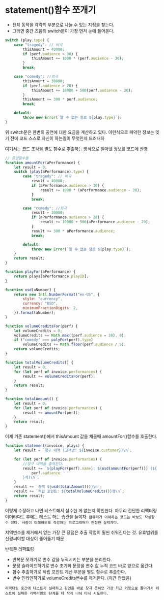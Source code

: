 # statement()함수 쪼개기

-   전체 동작을 각각의 부분으로 나눌 수 있는 지점을 찾는다.
-   그러면 중간 즈음의 switch문이 가장 먼저 눈에 들어온다.

```js
switch (play.type) {
	case "tragedy": // 비극
		thisAmount = 40000;
		if (perf.audience > 30) {
			thisAmount += 1000 * (perf.audience - 30);
		}
		break;

	case "comedy": //희극
		thisAmount = 30000;
		if (perf.audience > 20) {
			thisAmount += 10000 + 500(perf.audience - 20);
		}
		thisAmount += 300 * perf.audience;
		break;

	default:
		throw new Error(`알 수 없는 장르 ${play.type}`);
}
```

위 switch문은 한번의 공연에 대한 요금을 계산하고 있다. 이런식으로 파악한 정보는 잊기 전에 코드 스스로 자신이 하는일이 무엇인지 드러내자

여기서는 코드 조각을 별도 함수로 추출하는 방식으로 알아낸 정보를 코드에 반영

```js
// 중첩함수들
function amountFor(aPerformance) {
	let result = 0;
	switch (play(aPerformance).type) {
		case "tragedy": // 비극
			result = 40000;
			if (aPerformance.audience > 30) {
				result += 1000 * (aPerformance.audience - 30);
			}
			break;

		case "comedy": //희극
			result = 30000;
			if (aPerformance.audience > 20) {
				result += 10000 + 500(aPerformance.audience - 20);
			}
			result += 300 * aPerformance.audience;
			break;

		default:
			throw new Error(`알 수 없는 장르 ${play.type}`);
	}
	return result;
}

function playFor(aPerformance) {
	return plays[aPerformance.playID];
}

function usd(aNumber) {
	return new Intl.NumberFormat("en-US", {
		style: "currency",
		currency: "USD",
		minimumFractionDigits: 2,
	}).format(aNumber);
}

function volumeCreditsFor(perf) {
	let volumeCredits = 0;
	volumeCredits += Math.max((perf.audience = 30), 0);
	if ("comedy" === palyFor(perf).type)
		volumeCredits += Math.floor(perf.audience / 5);
	return volumeCredits;
}

function totalVolumeCredits() {
	let result = 0;
	for (let perf of invoice.performances) {
		result += volumeCreditsFor(perf);
	}
	return result;
}

function totalAmount() {
	let result = 0;
	for (let perf of invoice.performances) {
		result += amountFor(perf);
	}
	return result;
}
```

이제 기존 statement()에서 thisAmount 값을 채울때 amountFor()함수를 호출한다.

```js
function statement(invoice, plays) {
	let result = `청구 내역 (고객명: ${invoice.customer})\n`;

	for (let perf of invoice.performances) {
		//청구 내역을 출력한다.
		result += `${playFor(perf).name}: ${usd(amountFor(perf))} (${
			perf.audience
		}석)\n`;
	}
	result += `총액 ${usd(totalAmount())}\n`;
	result += `적립 포인트: ${totalVolumeCredits()}점\n`;
	return result;
}
```

이렇게 수정하고 나면 테스트해서 실수한 게 없는지 확인한다. 아무리 간단한 리팩터링 이더라다도 후에는 테스트 하는 습관을 들이자.
`컴퓨터가 이해하는 코드는 바보도 작성할 수 있다. 사람이 이해하도록 작성하는 프로그래머가 진정한 실력자다.`

지역변수를 제거해서 얻는 가장 큰 장점은 추출 작업이 훨씬 쉬워진다는 것. 유효범위를 신경써야할 대상이 줄어들기 때문

반복문 리팩토링

-   반복문 쪼개기로 변수 값을 누적시키는 부분을 분리한다.
-   문장 슬라이드하기로 변수 초기화 문장을 변수 값 누적 코드 바로 앞으로 옮긴다.
-   함수 추출하기로 적립 포인트 계산 부분을 별도 함수로 추출한다.
-   변수 인라인하기로 volumeCredits변수를 제거한다. (이건 안했음)

`리팩터링 중간에 테스트가 실패하고 원인을 바로 찾지 못하면 가장 최근 커밋으로 돌아가서 테스트에 실패한 리팩러링의 단계를 더 작게 나눠 다시 시도한다.`
